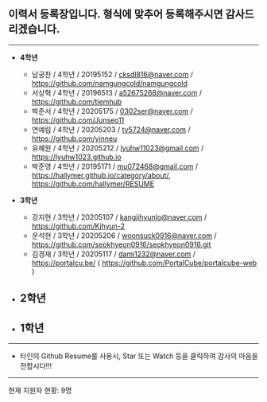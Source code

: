 
## 이력서 등록장입니다. 형식에 맞추어 등록해주시면 감사드리겠습니다.


*  *  *
  
* **4학년**
  - 남궁찬 / 4학년 / 20195152 / cksdl816@naver.com / https://github.com/namgungcold/namgungcold
  - 서상혁 / 4학년 / 20196513 / a52675268@naver.com / https://github.com/tiemhub
  - 박준서 / 4학년 / 20205175 / 0302ser@naver.com / https://github.com/Junseo11
  - 연예림 / 4학년 / 20205203 / ty5724@naver.com / https://github.com/yinneu
  - 유혜원 / 4학년 / 20205212 / lyuhw11023@gmail.com / https://lyuhw1023.github.io
  - 박준영 / 4학년 / 20195171 / mu072468@gmail.com / https://hallymer.github.io/category/about/, https://github.com/hallymer/RESUME
  
* **3학년**
  - 강지현 / 3학년 / 20205107 / kangjihyunlo@naver.com / https://github.com/Kjhyun-2
  - 운석현 / 3학년 / 20205206 / woonsuck0916@naver.com / https://github.com/seokhyeon0916/seokhyeon0916.git
  - 김경재 / 3학년 / 20205117 / dami1232@naver.com / https://portalcu.be/ ( https://github.com/PortalCube/portalcube-web )


* **2학년**
  - 



* **1학년**
  - 


*  *  *

  - 타인의 Github Resume를 사용시, Star 또는 Watch 등을 클릭하여 감사의 마음을 전합시다!!!
  
*  *  *
현재 지원자 현황: 9명
